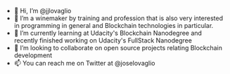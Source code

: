 - 👋 Hi, I’m @jjlovaglio
- 👀 I’m a winemaker by training and profession that is also very interested in programming in general and Blockchain technologies in particular.
- 🌱 I’m currently learning at Udacity's Blockchain Nanodegree and recently finished working on Udacity's FullStack Nanodegree
- 💞️ I’m looking to collaborate on open source projects relating Blockchain development
- 📫 You can reach me on Twitter at @joselovaglio

<!---
jjlovaglio/jjlovaglio is a ✨ special ✨ repository because its `README.md` (this file) appears on your GitHub profile.
You can click the Preview link to take a look at your changes.
--->
